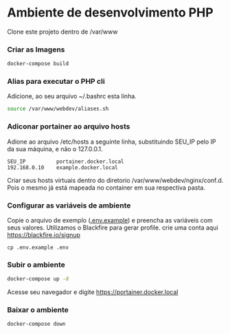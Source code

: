 # Ambiente de desenvolvimento PHP

Clone este projeto dentro de /var/www

### Criar as Imagens
```sh
docker-compose build
```

### Alias para executar o PHP cli
Adicione, ao seu arquivo ~/.bashrc esta linha.
```sh
source /var/www/webdev/aliases.sh
```

### Adiconar portainer ao arquivo hosts
Adione ao arquivo /etc/hosts a seguinte linha, substituindo SEU_IP pelo IP da sua máquina, e não o 127.0.0.1. 
```
SEU_IP          portainer.docker.local
192.168.0.10    example.docker.local
```

Criar seus hosts virtuais dentro do diretorio /var/www/webdev/nginx/conf.d. Pois o mesmo já está mapeada no container em sua respectiva pasta.

### Configurar as variáveis de ambiente
Copie o arquivo de exemplo ([.env.example](.env.example)) e preencha as variáveis com seus valores.
Utilizamos o Blackfire para gerar profile. crie uma conta aqui <a href="https://blackfire.io/signup" target="_blank">https://blackfire.io/signup</a>
```
cp .env.example .env
```

### Subir o ambiente
```sh
docker-compose up -d
```

Acesse seu navegador e digite https://portainer.docker.local

### Baixar o ambiente
```sh
docker-compose down
```
